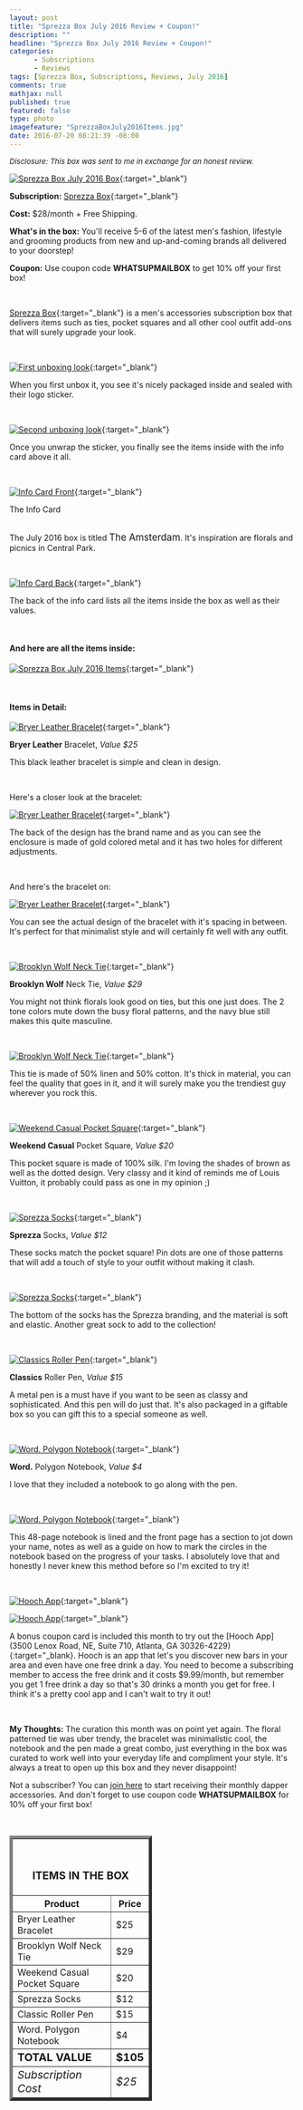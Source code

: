 ```yaml
---
layout: post
title: "Sprezza Box July 2016 Review + Coupon!"
description: ""
headline: "Sprezza Box July 2016 Review + Coupon!"
categories: 
      - Subscriptions
      - Reviews
tags: [Sprezza Box, Subscriptions, Reviews, July 2016]
comments: true
mathjax: null
published: true
featured: false
type: photo
imagefeature: "SprezzaBoxJuly2016Items.jpg"
date: 2016-07-20 08:21:39 -08:00
---
```


<i><font size="2">Disclosure: This box was sent to me in exchange for an honest review.</font></i>

[![Sprezza Box July 2016 Box](http://whatsupmailbox.com/images/SprezzaBoxJuly2016Box.jpg)](http://www.sprezzabox.com?rfsn=103516.e98b8){:target="_blank"}

**Subscription:** [Sprezza Box](http://www.sprezzabox.com?rfsn=103516.e98b8){:target="_blank"}

**Cost:** $28/month + Free Shipping.

**What's in the box:** You'll receive 5-6 of the latest men's fashion, lifestyle and grooming products from new and up-and-coming brands all delivered to your doorstep!

**Coupon:** Use coupon code **WHATSUPMAILBOX** to get 10% off your first box!

<br>

[Sprezza Box](http://www.sprezzabox.com?rfsn=103516.e98b8){:target="_blank"} is a men's accessories subscription box that delivers items such as ties, pocket squares and all other cool outfit add-ons that will surely upgrade your look.

<br>

[![First unboxing look](http://whatsupmailbox.com/images/SprezzaBoxJuly2016OpenBox.jpg)](http://www.sprezzabox.com?rfsn=103516.e98b8){:target="_blank"}

When you first unbox it, you see it's nicely packaged inside and sealed with their logo sticker.

<br>

[![Second unboxing look](http://whatsupmailbox.com/images/SprezzaBoxJuly2016OpenBox2.jpg)](http://www.sprezzabox.com?rfsn=103516.e98b8){:target="_blank"}

Once you unwrap the sticker, you finally see the items inside with the info card above it all.

<br>

[![Info Card Front](http://whatsupmailbox.com/images/SprezzaBoxJuly2016Info.jpg)](http://www.sprezzabox.com?rfsn=103516.e98b8){:target="_blank"}
<figcaption>The Info Card</figcaption>

<br>

The July 2016 box is titled <big>The Amsterdam</big>. It's inspiration are florals and picnics in Central Park.

<br>

[![Info Card Back](http://whatsupmailbox.com/images/SprezzaBoxJuly2016Info2.jpg)](http://www.sprezzabox.com?rfsn=103516.e98b8){:target="_blank"}

The back of the info card lists all the items inside the box as well as their values.

<br>

<H4>And here are all the items inside:</H4>

[![Sprezza Box July 2016 Items](http://whatsupmailbox.com/images/SprezzaBoxJuly2016Items.jpg)](http://www.sprezzabox.com?rfsn=103516.e98b8){:target="_blank"}

<br>

<H4>Items in Detail:</H4>

[![Bryer Leather Bracelet](http://whatsupmailbox.com/images/SprezzaBoxJuly2016BryerLeatherBracelet.jpg)](http://www.sprezzabox.com?rfsn=103516.e98b8){:target="_blank"}

**Bryer Leather** Bracelet, *Value $25*

This black leather bracelet is simple and clean in design.

<br>

Here's a closer look at the bracelet:

[![Bryer Leather Bracelet](http://whatsupmailbox.com/images/SprezzaBoxJuly2016BryerLeatherBracelet2.jpg)](http://www.sprezzabox.com?rfsn=103516.e98b8){:target="_blank"}

The back of the design has the brand name and as you can see the enclosure is made of gold colored metal and it has two holes for different adjustments.

<br>

And here's the bracelet on:

[![Bryer Leather Bracelet](http://whatsupmailbox.com/images/SprezzaBoxJuly2016BryerLeatherBracelet3.jpg)](http://www.sprezzabox.com?rfsn=103516.e98b8){:target="_blank"}

You can see the actual design of the bracelet with it's spacing in between. It's perfect for that minimalist style and will certainly fit well with any outfit.

<br>

[![Brooklyn Wolf Neck Tie](http://whatsupmailbox.com/images/SprezzaBoxJuly2016BrooklynWolfNeckTie.jpg)](http://www.sprezzabox.com?rfsn=103516.e98b8){:target="_blank"}

**Brooklyn Wolf** Neck Tie, *Value $29*

You might not think florals look good on ties, but this one just does. The 2 tone colors mute down the busy floral patterns, and the navy blue still makes this quite masculine.

<br>

[![Brooklyn Wolf Neck Tie](http://whatsupmailbox.com/images/SprezzaBoxJuly2016BrooklynWolfNeckTie2.jpg)](http://www.sprezzabox.com?rfsn=103516.e98b8){:target="_blank"}

This tie is made of 50% linen and 50% cotton. It's thick in material, you can feel the quality that goes in it, and it will surely make you the trendiest guy wherever you rock this.

<br>

[![Weekend Casual Pocket Square](http://whatsupmailbox.com/images/SprezzaBoxJuly2016WeekendCasualPocketSquare.jpg)](http://www.sprezzabox.com?rfsn=103516.e98b8){:target="_blank"}

**Weekend Casual** Pocket Square, *Value $20*

This pocket square is made of 100% silk. I'm loving the shades of brown as well as the dotted design. Very classy and it kind of reminds me of Louis Vuitton, it probably could pass as one in my opinion ;) 

<br>

[![Sprezza Socks](http://whatsupmailbox.com/images/SprezzaBoxJuly2016SprezzaSocks.jpg)](http://www.sprezzabox.com?rfsn=103516.e98b8){:target="_blank"}

**Sprezza** Socks, *Value $12*

These socks match the pocket square! Pin dots are one of those patterns that will add a touch of style to your outfit without making it clash.

<br>

[![Sprezza Socks](http://whatsupmailbox.com/images/SprezzaBoxJuly2016SprezzaSocks2.jpg)](http://www.sprezzabox.com?rfsn=103516.e98b8){:target="_blank"}

The bottom of the socks has the Sprezza branding, and the material is soft and elastic. Another great sock to add to the collection!

<br>

[![Classics Roller Pen](http://whatsupmailbox.com/images/SprezzaBoxJuly2016ClassicsRollerPen.jpg)](http://www.sprezzabox.com?rfsn=103516.e98b8){:target="_blank"}

**Classics** Roller Pen, *Value $15*

A metal pen is a must have if you want to be seen as classy and sophisticated. And this pen will do just that. It's also packaged in a giftable box so you can gift this to a special someone as well.

<br>

[![Word. Polygon Notebook](http://whatsupmailbox.com/images/SprezzaBoxJuly2016WordPolygonNotebook.jpg)](http://www.sprezzabox.com?rfsn=103516.e98b8){:target="_blank"}

**Word.** Polygon Notebook, *Value $4*

I love that they included a notebook to go along with the pen.

<br>

[![Word. Polygon Notebook](http://whatsupmailbox.com/images/SprezzaBoxJuly2016WordPolygonNotebook2.jpg)](http://www.sprezzabox.com?rfsn=103516.e98b8){:target="_blank"}

This 48-page notebook is lined and the front page has a section to jot down your name, notes as well as a guide on how to mark the circles in the notebook based on the progress of your tasks. I absolutely love that and honestly I never knew this method before so I'm excited to try it!

<br>

[![Hooch App](http://whatsupmailbox.com/images/SprezzaBoxJuly2016HoochApp.jpg)](http://www.sprezzabox.com?rfsn=103516.e98b8){:target="_blank"}

[![Hooch App](http://whatsupmailbox.com/images/SprezzaBoxJuly2016HoochApp2.jpg)](http://www.sprezzabox.com?rfsn=103516.e98b8){:target="_blank"}

A bonus coupon card is included this month to try out the [Hooch App](3500 Lenox Road, NE, Suite 710, Atlanta, GA 30326-4229){:target="_blank}. Hooch is an app that let's you discover new bars in your area and even have one free drink a day. You need to become a subscribing member to access the free drink and it costs $9.99/month, but remember you get 1 free drink a day so that's 30 drinks a month you get for free. I think it's a pretty cool app and I can't wait to try it out!

<br>

<i class="icon-exclamation-sign"></i> **My Thoughts:** The curation this month was on point yet again. The floral patterned tie was uber trendy, the bracelet was minimalistic cool, the notebook and the pen made a great combo, just everything in the box was curated to work well into your everyday life and compliment your style. It's always a treat to open up this box and they never disappoint!

Not a subscriber? You can [join here](http://www.sprezzabox.com?rfsn=103516.e98b8) to start receiving their monthly dapper accessories. And don't forget to use coupon code **WHATSUPMAILBOX** for 10% off your first box!

<br>

<TABLE  BORDER="5" style="width:50%">
   <TR>
      <TH COLSPAN="2">
         <H3><BR><center>ITEMS IN THE BOX</center></H3>
      </TH>
   </TR>
      <TH>Product</TH>
      <TH>Price</TH>
  <TR>
      <TD>Bryer Leather Bracelet</TD>
      <TD>$25</TD>
   </TR>
  <TR>
      <TD>Brooklyn Wolf Neck Tie</TD>
      <TD>$29</TD>
   </TR>
   <TR>
      <TD>Weekend Casual Pocket Square</TD>
      <TD>$20</TD>
   </TR>
    <TR>
      <TD>Sprezza Socks</TD>
      <TD>$12</TD>
   </TR>
    <TR>
      <TD>Classic Roller Pen</TD>
      <TD>$15</TD>
   </TR>
    <TR>
      <TD>Word. Polygon Notebook</TD>
      <TD>$4</TD>
   </TR>
   <TR>
      <TD><b><big>TOTAL VALUE</big></b></TD>
      <TD><b><big>$105</big></b></TD>
   </TR>
   <TR>
      <TD><i><big>Subscription Cost</big></i></TD>
      <TD><i><big>$25</big></i></TD>
   </TR>
</TABLE>
